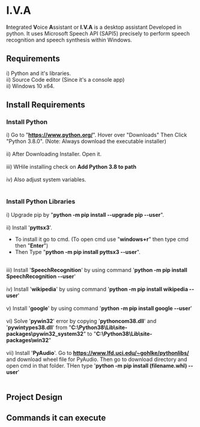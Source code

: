 # I.V.A

**I**ntegrated **V**oice **A**ssistant or **I.V.A** is a desktop assistant Developed in python. It uses Microsoft Speech API (SAPI5) precisely to perform speech recognition and speech synthesis within Windows. 

## Requirements

i) Python and it's libraries. <br/>
ii) Source Code editor (Since it's a console app) <br/>
ii) Windows 10 x64. <br/>

## Install Requirements
### Install Python
i) Go to "**https://www.python.org/**". Hover over "Downloads" Then Click "Python 3.8.0". (Note: Always download the executable installer) <br/> <br/>
ii) After Downloading Installer. Open it. <br/> <br/>
iii) WHile installing check on **Add Python 3.8 to path** <br/> <br/>
iv) Also adjust system variables. <br/><br/>

### Install Python Libraries
i) Upgrade pip by "**python -m pip install --upgrade pip --user**". <br/><br/>
ii)  Install '**pyttsx3**'.<br/>
  - To install it go to cmd. (To open cmd use "**windows+r**" then type cmd then "**Enter**") <br/>
  - Then Type "**python -m pip install pyttsx3 --user**". <br/> <br/>

iii) Install '**SpeechRecognition**' by using command '**python -m pip install SpeechRecognition --user**' <br/><br/>
iv) Install '**wikipedia**' by using command '**python -m pip install wikipedia --user**' <br/><br/>
v) Install '**google**' by using command '**python -m pip install google --user**'<br/><br/>
vi) Solve '**pywin32**' error by copying '**pythoncom38.dll**' and '**pywintypes38.dll**' from "**C:\Python38\Lib\site-packages\pywin32_system32**" to "**C:\Python38\Lib\site-packages\win32**" <br/><br/>
vii) Install '**PyAudio**'. Go to **https://www.lfd.uci.edu/~gohlke/pythonlibs/** and download wheel file for PyAudio. Then go to download directory and open cmd in that folder. THen type '**python -m pip install (filename.whl) --user**' <br/>  <br/>

## Project Design

## Commands it can execute 





